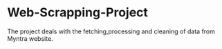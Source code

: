 # Web-Scrapping-Project
The project deals with the fetching,processing and cleaning of data from Myntra website.

